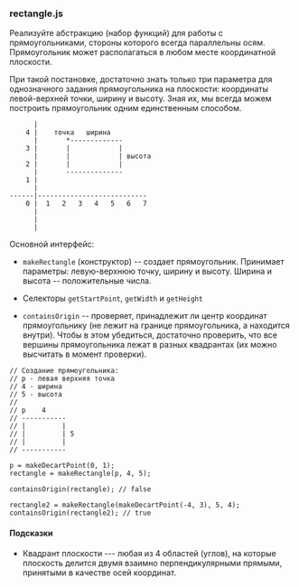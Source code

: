 ### rectangle.js

Реализуйте абстракцию (набор функций) для работы с прямоугольниками, стороны которого всегда параллельны осям. Прямоугольник может располагаться в любом месте координатной плоскости.

При такой постановке, достаточно знать только три параметра для однозначного задания прямоугольника на плоскости: координаты левой-верхней точки, ширину и высоту. Зная их, мы всегда можем построить прямоугольник одним единственным способом.

```
      |
    4 |    точка   ширина
      |       *-------------
    3 |       |            |
      |       |            | высота
    2 |       |            |
      |       --------------
    1 |
      |
------|---------------------------
    0 |  1   2   3   4   5   6   7
      |
      |
      |

```

Основной интерфейс:

-   `makeRectangle` (конструктор) -- создает прямоугольник. Принимает параметры: левую-верхнюю точку, ширину и высоту. Ширина и высота -- положительные числа.

-   Селекторы `getStartPoint`, `getWidth` и `getHeight`

-   `containsOrigin` -- проверяет, принадлежит ли центр координат прямоугольнику (не лежит на границе прямоугольника, а находится внутри). Чтобы в этом убедиться, достаточно проверить, что все вершины прямоугольника лежат в разных квадрантах (их можно высчитать в момент проверки).

```
// Создание прямоугольника:
// p - левая верхняя точка
// 4 - ширина
// 5 - высота
//
// p    4
// -----------
// |         |
// |         | 5
// |         |
// -----------

p = makeDecartPoint(0, 1);
rectangle = makeRectangle(p, 4, 5);

containsOrigin(rectangle); // false

rectangle2 = makeRectangle(makeDecartPoint(-4, 3), 5, 4);
containsOrigin(rectangle2); // true

```

#### Подсказки

-   Квадрант плоскости --- любая из 4 областей (углов), на которые плоскость делится двумя взаимно перпендикулярными прямыми, принятыми в качестве осей координат.